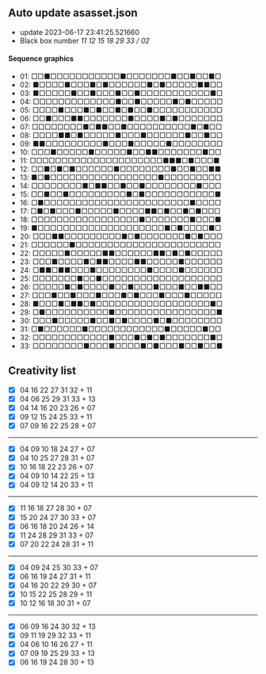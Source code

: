 ## Auto update asasset.json

* update 2023-06-17 23:41:25.521660
* Black box number _11 12 15 18 29 33 / 02_
#### Sequence graphics

* 01: □□■□□□□□□□□□□□■□□□□□□□■□□■□□■□
* 02: ■□□□□■□□□■□■□□□□□□■□■□□□□□■■□□
* 03: ■□□□□□■□□■□□□■□□■□□□□□□□□□□□■□
* 04: □□□□□□□□□□□□□■□□■□□□□□■□■□□□□□
* 05: □□□□■□□□■□■□□■□■□□■□□□□□□□□□□□
* 06: □□■□□□■■□□□□□□□■□□□□■□■□□□□□□□
* 07: □□□□□□□□■□■■□□■□□□□□□□□□□■□■□□
* 08: □□□□■■□■□□□□□■□□□■□□□□□□■□□■□□
* 09: ■■□□□□□□□□□■□□□■□□□□□■□□□□□□□□
* 10: □□□■□□□□□■□□□□□■□□■■□□□□□□□■□□
* 11: □□□□□□□□□□□□□□□□□□□□□■■■□■□□□■
* 12: □□■□■□■□□□□□□■□□□□□□□□■□□■□□■■
* 13: ■□■□□□□□□□□□□□□□□□□□■□□□□□□□□□
* 14: □□□□□□□□■□■■□□■□□■□□□□□□□□■□□□
* 15: □□■□□■□□□□□□□□□■□■□□□□□□□□□□□■
* 16: □■□□□□□□□□□□□□□□□□□□□□□□□■□□□□
* 17: □■□■□□□■□□□□□■□□□□■■□■□□■□■□□□
* 18: □□□□□□□□□□□□□□□□□■□□□□□□□■□□□■
* 19: ■□□□□□□□□□□□□□□□□□□□□■□■□□□□■□
* 20: □□□■■□□□□□□□□□■□■□□□□□□□■□■□□□
* 21: □□□□□□■□□□□□□□□□□□□□□□□□□□□□□□
* 22: □□□□□■□□□□□■■□□□□□□■■□■□■□□□□□
* 23: □□□■□□□□■□■■□□□□■■□□□□□■□□□□□□
* 24: □■■□■■□□□■□□□□□□□□■□□□□■□□□□□□
* 25: □□□□□□□■□□■□□□□□□□□□□□□□□□□□□□
* 26: □□□□□■□■□□□□■□□■□□□■□□□■□□■■□□
* 27: □□□■□□■□□□■□□□■□■□□□■□□□■□□□□□
* 28: ■□□□■□■■□■□□□□□□□□□□□□□□□□□□■□
* 29: □■□□□□□□□□□□■□□□□□□□□□□□□□□□□■
* 30: □□□■□□□□□■□□■□■□□□□■□■□□□□□□□□
* 31: □■□□□□□□■□□□□□□□□□□□□■□□□□□■□□
* 32: □□□□□□□□□□□□■□□□■□■□■□□□□□□□■□
* 33: □□□□□□□□■□□□■□□□□■□■□□□■□□■□□■
## Creativity list

- [x] 04 16 22 27 31 32 + 11
- [x] 04 06 25 29 31 33 + 13
- [x] 04 14 16 20 23 26 + 07
- [x] 09 12 15 24 25 33 + 11
- [x] 07 09 16 22 25 28 + 07
***
- [x] 04 09 10 18 24 27 + 07
- [x] 04 10 25 27 28 31 + 07
- [x] 10 16 18 22 23 26 + 07
- [x] 04 09 10 14 22 25 + 13
- [x] 04 09 12 14 20 33 + 11
***
- [x] 11 16 18 27 28 30 + 07
- [x] 15 20 24 27 30 33 + 07
- [x] 06 16 18 20 24 26 + 14
- [x] 11 24 28 29 31 33 + 07
- [x] 07 20 22 24 28 31 + 11
***
- [x] 04 09 24 25 30 33 + 07
- [x] 06 16 19 24 27 31 + 11
- [x] 04 16 20 22 29 30 + 07
- [x] 10 15 22 25 28 29 + 11
- [x] 10 12 16 18 30 31 + 07
***
- [x] 06 09 16 24 30 32 + 13
- [x] 09 11 19 29 32 33 + 11
- [x] 04 06 10 16 26 27 + 11
- [x] 07 09 19 25 29 33 + 13
- [x] 06 16 19 24 28 30 + 13
